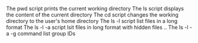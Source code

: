The pwd script prints the current working directory
The ls script displays the content of the current directory
The cd script changes the working directory to the user's home directory
The ls -l script list files in a long format
The ls -l -a script lsit files in long format with hidden files ..
The ls -l -a -g command list group IDs

